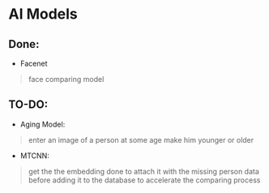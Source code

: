 # AI Models
## Done:
* Facenet
> face comparing model

## TO-DO:
* Aging Model: 
> enter an image of a person at some age make him younger or older

* MTCNN:
> get the the embedding done 
> to attach it with the missing person data before adding it 
> to the database to accelerate the comparing process

